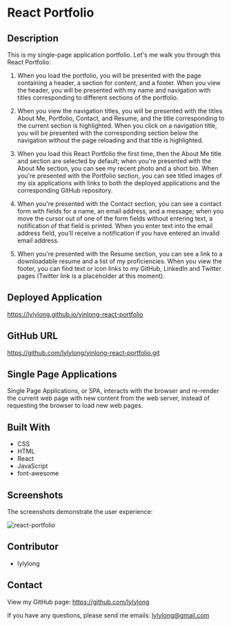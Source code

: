 # React Portfolio

## Description

This is my single-page application portfolio. Let's me walk you through this React Portfolio:

1. When you load the portfolio, you will be presented with the page containing a header, a section for content, and a footer. When you view the header, you will be presented with my name and navigation with titles corresponding to different sections of the portfolio.

2. When you view the navigation titles, you will be presented with the titles About Me, Portfolio, Contact, and Resume, and the title corresponding to the current section is highlighted. When you click on a navigation title, you will be presented with the corresponding section below the navigation without the page reloading and that title is highlighted.

3. When you load this React Portfolio the first time, then the About Me title and section are selected by default; when you're presented with the About Me section, you can see my recent photo and a short bio. When you're presented with the Portfolio section, you can see titled images of my six applications with links to both the deployed applications and the corresponding GitHub repository.

4. When you're presented with the Contact section, you can see a contact form with fields for a name, an email address, and a message; when you move the cursor out of one of the form fields without entering text, a notification of that field is printed. When you enter text into the email address field, you'll receive a notification if you have entered an invalid email address.

5. When you're presented with the Resume section, you can see a link to a downloadable resume and a list of my proficiencies. When you view the footer, you can find text or icon links to my GitHub, LinkedIn and Twitter pages (Twitter link is a placeholder at this moment).

## Deployed Application

https://lylylong.github.io/yinlong-react-portfolio

## GitHub URL

https://github.com/lylylong/yinlong-react-portfolio.git

## Single Page Applications

Single Page Applications, or SPA, interacts with the browser and re-render the current web page with new content from the web server, instead of requesting the browser to load new web pages.

## Built With

- CSS
- HTML
- React
- JavaScript
- font-awesome

## Screenshots

The screenshots demonstrate the user experience:

![react-portfolio](https://user-images.githubusercontent.com/70302749/106408897-5d717080-640d-11eb-9077-1c312f343d74.gif)

## Contributor

- lylylong

## Contact

View my GitHub page:
https://github.com/lylylong

If you have any questions, please send me emails:
lylylong@gmail.com
